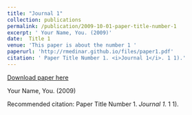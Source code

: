 ```yaml
---
title: "Journal 1"
collection: publications
permalink: /publication/2009-10-01-paper-title-number-1
excerpt: ' Your Name, You. (2009)'
date:  Title 1
venue: 'This paper is about the number 1 '
paperurl: 'http://rmedinar.github.io/files/paper1.pdf'
citation: ' Paper Title Number 1. <i>Journal 1</i>. 1 1).'
---
```


<a href='http://rmedinar.github.io/files/paper1.pdf'>Download paper here</a>

 Your Name, You. (2009)

Recommended citation:  Paper Title Number 1. <i>Journal 1</i>. 1 1).

